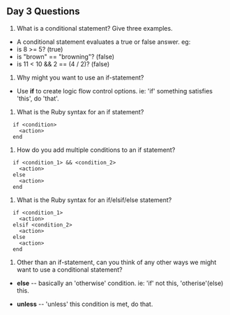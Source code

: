## Day 3 Questions

1. What is a conditional statement? Give three examples.

- A conditional statement evaluates a true or false answer. eg:
 - is 8 >= 5? (true)
 - is "brown" == "browning"? (false)
 - is 11 < 10 && 2 == (4 / 2)? (false)

1. Why might you want to use an if-statement?

- Use **if** to create logic flow control options. ie: 'if' something satisfies 'this', do 'that'.

1. What is the Ruby syntax for an if statement?

```
  if <condition>
    <action>
  end
```

1. How do you add multiple conditions to an if statement?

```
  if <condition_1> && <condition_2>
    <action>
  else
    <action>
  end
```

1. What is the Ruby syntax for an if/elsif/else statement?

```
  if <condition_1>
    <action>
  elsif <condition_2>
    <action>
  else
    <action>
  end
```

1. Other than an if-statement, can you think of any other ways we might want to use a conditional statement?

- **else** -- basically an 'otherwise' condition. ie: 'if' not this, 'otherise'(else) this.

- **unless** -- 'unless' this condition is met, do that.
